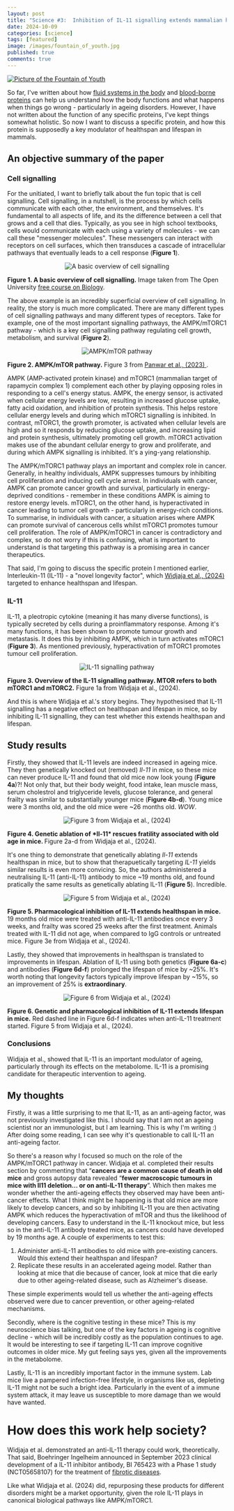 ```yaml
---
layout: post
title: "Science #3:  Inhibition of IL-11 signalling extends mammalian healthspan and lifespan"
date: 2024-10-09
categories: [science]
tags: [featured] 
image: /images/fountain_of_youth.jpg
published: true
comments: true
---
```

[![Picture of the Fountain of Youth](/images/fountain_of_youth.jpg)](https://en.wikipedia.org/wiki/Fountain_of_Youth)

So far, I've written about how [fluid systems in the body](https://phillipmuza.github.io/science-blog-2/) and [blood-borne proteins](https://phillipmuza.github.io/science-blog-1/) can help us understand how the body functions and what happens when things go wrong - particularly in ageing disorders. However, I have not written about the function of any specific proteins, I've kept things somewhat holistic. So now I want to discuss a specific protein, and how this protein is supposedly a key modulator of healthspan and lifespan in mammals.

## An objective summary of the paper

### Cell signalling

For the unitiated, I want to briefly talk about the fun topic that is cell signalling. Cell signalling, in a nutshell, is the process by which cells communicate with each other, the environment, and themselves. It's fundamental to all aspects of life, and its the difference between a cell that grows and a cell that dies. Typically, as you see in high school textbooks, cells would communicate with each using a variety of molecules - we can call these "messenger molecules". These messengers can interact with receptors on cell surfaces, which then transduces a cascade of intracellular pathways that eventually leads to a cell response (**Figure 1**). 

<p align="center">
  <img src="/images/cell_signalling_basic.jpg" alt="A basic overview of cell signalling">
  <figcaption><b>Figure 1. A basic overview of cell signalling.</b> Image taken from The Open University <a href="https://open.ou.edu/courses/biology/cell-signalling-and-communication/">free course on Biology</a>.</figcaption>
</p>

The above example is an incredibly superficial overview of cell signalling. In reality, the story is much more complicated. There are many different types of cell signalling pathways and many different types of receptors. Take for example, one of the most important signalling pathways, the AMPK/mTORC1 pathway - which is a key cell signalling pathway regulating cell growth, metabolism, and survival (**Figure 2**). 

<p align="center">
  <img src="/images/mtor_pathway.jpg" alt="AMPK/mTOR pathway">
  <figcaption><b>Figure 2. AMPK/mTOR pathway.</b> Figure 3 from <a href="https://www.nature.com/articles/s41392-023-01608-z"> Panwar et al., (2023) </a>.</figcaption>
</p>

AMPK (AMP-activated protein kinase) and mTORC1 (mammalian target of rapamycin complex 1) complement each other by playing opposing roles in responding to a cell's energy status. AMPK, the energy sensor, is activated when cellular energy levels are low, resulting in increased glucose uptake, fatty acid oxidation, and inhibition of protein synthesis. This helps restore cellular energy levels and during which mTORC1 signalling is inhibited. In contrast, mTORC1, the growth promoter, is activated when cellular levels are high and so it responds by reducing glucose uptake, and increasing lipid and protein synthesis, ultimately promoting cell growth. mTORC1 activation makes use of the abundant cellular energy to grow and proliferate, and during which AMPK signalling is inhibited. It's a ying-yang relationship.

The AMPK/mTORC1 pathway plays an important and complex role in cancer. Generally, in healthy individuals, AMPK suppresses tumours by inhibiting cell proliferation and inducing cell cycle arrest. In individuals with cancer, AMPK can promote cancer growth and survival, particularly in energy-deprived conditions - remember in these conditions AMPK is aiming to restore energy levels. mTORC1, on the other hand, is hyperactivated in cancer leading to tumor cell growth - particularly in energy-rich conditions. To summarise, in individuals with cancer, a situation arises where AMPK can promote survival of cancerous cells whilst mTORC1 promotes tumour cell proliferation. The role of AMPK/mTORC1 in cancer is contradictory and complex, so do not worry if this is confusing, what is important to understand is that targeting this pathway is a promising area in cancer therapeutics. 

That said, I'm going to discuss the specific protein I mentioned earlier, Interleukin-11 (IL-11) - a "novel longevity factor", which [Widjaja et al., (2024)](https://www.nature.com/articles/s41586-024-07701-9) targeted to enhance healthspan and lifespan.

### IL-11

IL-11, a pleotropic cytokine (meaning it has many diverse functions), is typically secreted by cells during a proinflammatory response. Among it's many functions, it has been shown to promote tumour growth and metastasis. It does this by inhibiting AMPK, which in turn activates mTORC1 (**Figure 3**). As mentioned previously, hyperactivation of mTORC1 promotes tumour cell proliferation. 

<p align="center">
  <img src="/images/il11_pathway.jpg" alt="IL-11 signalling pathway">
  <figcaption><b>Figure 3. Overview of the IL-11 signalling pathway. MTOR refers to both mTORC1 and mTORC2.</b> Figure 1a from Widjaja et al., (2024).</figcaption>
</p>

And this is where Widjaja et al.'s story begins. They hypothesised that IL-11 signalling has a negative effect on healthspan and lifespan in mice, so by inhibiting IL-11 signalling, they can test whether this extends healthspan and lifespan.

## Study results

Firstly, they showed that IL-11 levels are indeed increased in ageing mice. They then genetically knocked out (removed) *Il-11* in mice, so these mice can never produce IL-11 and found that old mice now look young (**Figure 4a**)?! Not only that, but their body weight, food intake, lean muscle mass, serum cholestrol and triglyceride levels, glucose tolerance, and general frailty was similar to substantially younger mice (**Figure 4b-d**). Young mice were 3 months old, and the old mice were ~26 months old. *WOW*.

<p align="center">
  <img src="/images/il11_figure_3.jpg" alt="Figure 3 from Widjaja et al., (2024)">
  <figcaption><b>Figure 4. Genetic ablation of *Il-11* rescues fratility associated with old age in mice. </b> Figure 2a-d from Widjaja et al., (2024).</figcaption>
</p>

It's one thing to demonstrate that genetically ablating *Il-11* extends healthspan in mice, but to show that therapuetically targeting *IL-11* yields similar results is even more convicing. So, the authors administered a neutralising IL-11 (anti-IL-11) antibody to mice ~19 months old, and found pratically the same results as genetically ablating IL-11 (**Figure 5**). Incredible.

<p align="center">
  <img src="/images/il11_figure_5.jpg" alt="Figure 5 from Widjaja et al., (2024)">
  <figcaption><b>Figure 5. Pharmacological inhibition of IL-11 extends healthspan in mice. </b> 19 months old mice were treated with anti-IL-11 antibodies once every 3 weeks, and frailty was scored 25 weeks after the first treatment. Animals treated with IL-11 did not age, when compared to IgG controls or untreated mice. Figure 3e from Widjaja et al., (2024).</figcaption>
</p>

Lastly, they showed that improvements in healthspan is translated to improvements in lifespan. Ablation of IL-11 using both genetics (**Figure 6a-c**) and antibodies (**Figure 6d-f**) prolonged the lifespan of mice by ~25%. It's worth noting that longevity factors typically improve lifespan by ~15%, so an improvement of 25% is **extraordinary**.

<p align="center">
  <img src="/images/il11_figure_6.jpg" alt="Figure 6 from Widjaja et al., (2024)">
  <figcaption><b>Figure 6. Genetic and pharmacological inhibition of IL-11 extends lifespan in mice.</b> Red dashed line in Figure 6d-f indicates when anti-IL-11 treatment started. Figure 5 from Widjaja et al., (2024).</figcaption>
</p>

### Conclusions

Widjaja et al., showed that IL-11 is an important modulator of ageing, particularly through its effects on the metabolome. IL-11 is a promising candidate for therapeutic intervention to ageing.

## My thoughts

Firstly, it was a little surprising to me that IL-11, as an anti-ageing factor, was not previously investigated like this. I should say that I am not an ageing scientist nor an immunologist, but I am learning. This is why I'm writing :) After doing some reading, I can see why it's questionable to call IL-11 an anti-ageing factor.

So there's a reason why I focused so much on the role of the AMPK/mTORC1 pathway in cancer. Widjaja et al. completed their results section by commenting that “**cancers are a common cause of death in old mice** and gross autopsy data revealed “**fewer macroscopic tumours in mice with Il11 deletion… or on anti-IL-11 therapy**”. Which then makes me wonder whether the anti-ageing effects they observed may have been anti-cancer effects. What I think might be happening is that old mice are more likely to develop cancers, and so by inhibiting IL-11 you are then activating AMPK which reduces the hyperactivation of mTOR and thus the likelihood of developing cancers. Easy to understand in the IL-11 knockout mice, but less so in the anti-IL-11 antibody treated mice, as cancers could have developed by 19 months age. A couple of experiments to test this:

1. Administer anti-IL-11 antibodies to old mice with pre-existing cancers. Would this extend their healthspan and lifespan?
2. Replicate these results in an accelerated ageing model. Rather than looking at mice that die because of cancer, look at mice that die early due to other ageing-related disease, such as Alzheimer's disease.

These simple experiments would tell us whether the anti-ageing effects observed were due to cancer prevention, or other ageing-related mechanisms.
 
Secondly, where is the cognitive testing in these mice? This is my neuroscience bias talking, but one of the key factors in ageing is cognitive decline - which will be incredibly costly as the population continues to age. It would be interesting to see if targeting IL-11 can improve cognitive outcomes in older mice. My gut feeling says yes, given all the improvements in the metabolome. 

Lastly, IL-11 is an incredibly important factor in the immune system. Lab mice live a pampered infection-free lifestyle, in organisms like us, depleting IL-11 might not be such a bright idea. Particularly in the event of a immune system attack, it may leave us susceptible to more damage than we would have wanted. 

# How does this work help society?

Widjaja et al. demonstrated an anti-IL-11 therapy could work, theoretically. That said, Boehringer Ingelheim announced in September 2023 clinical development of a IL-11 inhibitor antibody, BI 765423 with a Phase 1 study (NCT05658107) for the treatment of [fibrotic diseases](https://www.boehringer-ingelheim.com/science-innovation/human-health-innovation/il-11-inhibitor-antibody-clinical-development-launched). 

Like what Widjaja et al. (2024) did, repurposing these products for different disorders might be a market opportunity, given the role IL-11 plays in canonical biological pathways like AMPK/mTORC1.  





